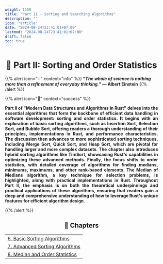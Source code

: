 ```yaml
---
weight: 1150
title: "Part II - Sorting and Searching Algorithms"
description: ""
icon: "article"
date: "2024-08-24T23:41:01+07:00"
lastmod: "2024-08-24T23:41:01+07:00"
draft: false
toc: true
---
```

<center>

# 📘 Part II: Sorting and Order Statistics

</center>

{{% alert icon="💡" context="info" %}}
<strong>"<em>The whole of science is nothing more than a refinement of everyday thinking.</em>" — Albert Einstein</strong>
{{% /alert %}}

{{% alert icon="📘" context="success" %}}
<p style="text-align: justify;">
<strong>Part II of "Modern Data Structures and Algorithms in Rust" delves into the essential algorithms that form the backbone of efficient data handling in software development: sorting and order statistics. It begins with an exploration of basic sorting algorithms, such as Insertion Sort, Selection Sort, and Bubble Sort, offering readers a thorough understanding of their principles, implementations in Rust, and performance characteristics. The discussion then advances to more sophisticated sorting techniques, including Merge Sort, Quick Sort, and Heap Sort, which are pivotal for handling larger and more complex datasets. The chapter also introduces hybrid sorting algorithms like TimSort, showcasing Rust's capabilities in optimizing these advanced methods. Finally, the focus shifts to order statistics, with detailed coverage of algorithms for finding medians, minimums, maximums, and other rank-based elements. The Median of Medians algorithm, a key technique for selection problems, is highlighted, along with practical implementations in Rust. Throughout Part II, the emphasis is on both the theoretical underpinnings and practical applications of these algorithms, ensuring that readers gain a deep and comprehensive understanding of how to leverage Rust's unique features for efficient algorithm design.</strong>
</p>
{{% /alert %}}

<center>

## **🧠 Chapters**

</center>

<div class="container mt-4">
    <div class="row">
        <div class="col-md-12">
            <table class="table table-hover">
                <tbody>
                    <tr>
                        <td><a href="/docs/part-ii/chapter-6/" class="text-decoration-none">6. Basic Sorting Algorithms</a></td>
                    </tr>
                    <tr>
                        <td><a href="/docs/part-ii/chapter-7/" class="text-decoration-none">7. Advanced Sorting Algorithms</a></td>
                    </tr>
                    <tr>
                        <td><a href="/docs/part-ii/chapter-8/" class="text-decoration-none">8. Median and Order Statistics</a></td>
                    </tr>
                </tbody>
            </table>
        </div>
    </div>
</div>
